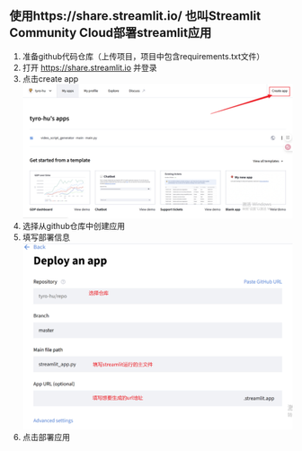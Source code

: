 ## 使用https://share.streamlit.io/ 也叫Streamlit Community Cloud部署streamlit应用
1. 准备github代码仓库（上传项目，项目中包含requirements.txt文件）
2. 打开 https://share.streamlit.io 并登录
3. 点击create app ![创建应用](创建app.png)
4. 选择从github仓库中创建应用 
5. 填写部署信息 ![填写部署信息](填写部署信息.png)
6. 点击部署应用
